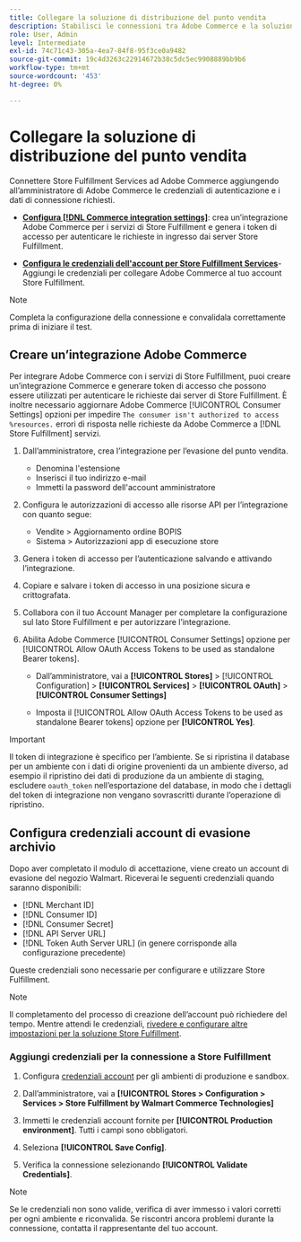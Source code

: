 ```yaml
---
title: Collegare la soluzione di distribuzione del punto vendita
description: Stabilisci le connessioni tra Adobe Commerce e la soluzione Store Fulfillment creando e autorizzando un’integrazione Adobe Commerce e aggiungendo le credenziali dell’account Store Fulfillment alla configurazione del servizio Adobe Commerce.
role: User, Admin
level: Intermediate
exl-id: 74c71c43-305a-4ea7-84f8-95f3ce0a9482
source-git-commit: 19c4d3263c22914672b38c5dc5ec9908889bb9b6
workflow-type: tm+mt
source-wordcount: '453'
ht-degree: 0%

---
```


# Collegare la soluzione di distribuzione del punto vendita

Connettere Store Fulfillment Services ad Adobe Commerce aggiungendo all’amministratore di Adobe Commerce le credenziali di autenticazione e i dati di connessione richiesti.

- **[Configura [!DNL Commerce integration settings]](#create-an-adobe-commerce-integration)**: crea un’integrazione Adobe Commerce per i servizi di Store Fulfillment e genera i token di accesso per autenticare le richieste in ingresso dai server Store Fulfillment.

- **[Configura le credenziali dell&#39;account per Store Fulfillment Services](#configure-store-fulfillment-account-credentials)**-Aggiungi le credenziali per collegare Adobe Commerce al tuo account Store Fulfillment.

>[!NOTE]
>
>Completa la configurazione della connessione e convalidala correttamente prima di iniziare il test.

## Creare un’integrazione Adobe Commerce

Per integrare Adobe Commerce con i servizi di Store Fulfillment, puoi creare un’integrazione Commerce e generare token di accesso che possono essere utilizzati per autenticare le richieste dai server di Store Fulfillment. È inoltre necessario aggiornare Adobe Commerce [!UICONTROL Consumer Settings] opzioni per impedire `The consumer isn't authorized to access %resources.` errori di risposta nelle richieste da Adobe Commerce a [!DNL Store Fulfillment] servizi.

1. Dall’amministratore, crea l’integrazione per l’evasione del punto vendita.

   - Denomina l&#39;estensione
   - Inserisci il tuo indirizzo e-mail
   - Immetti la password dell&#39;account amministratore

1. Configura le autorizzazioni di accesso alle risorse API per l’integrazione con quanto segue:

   - Vendite > Aggiornamento ordine BOPIS
   - Sistema > Autorizzazioni app di esecuzione store

1. Genera i token di accesso per l’autenticazione salvando e attivando l’integrazione.

1. Copiare e salvare i token di accesso in una posizione sicura e crittografata.

1. Collabora con il tuo Account Manager per completare la configurazione sul lato Store Fulfillment e per autorizzare l’integrazione.

1. Abilita Adobe Commerce [!UICONTROL Consumer Settings] opzione per [!UICONTROL Allow OAuth Access Tokens to be used as standalone Bearer tokens].

   - Dall’amministratore, vai a **[!UICONTROL Stores]** >  [!UICONTROL Configuration] > **[!UICONTROL Services]** >  **[!UICONTROL OAuth]** > **[!UICONTROL Consumer Settings]**

   - Imposta il [!UICONTROL Allow OAuth Access Tokens to be used as standalone Bearer tokens] opzione per **[!UICONTROL Yes]**.

>[!IMPORTANT]
>
> Il token di integrazione è specifico per l’ambiente. Se si ripristina il database per un ambiente con i dati di origine provenienti da un ambiente diverso, ad esempio il ripristino dei dati di produzione da un ambiente di staging, escludere `oauth_token` nell’esportazione del database, in modo che i dettagli del token di integrazione non vengano sovrascritti durante l’operazione di ripristino.


## Configura credenziali account di evasione archivio

Dopo aver completato il modulo di accettazione, viene creato un account di evasione del negozio Walmart. Riceverai le seguenti credenziali quando saranno disponibili:

- [!DNL Merchant ID]
- [!DNL Consumer ID]
- [!DNL Consumer Secret]
- [!DNL API Server URL]
- [!DNL Token Auth Server URL] (in genere corrisponde alla configurazione precedente)

Queste credenziali sono necessarie per configurare e utilizzare Store Fulfillment.

>[!NOTE]
>
>Il completamento del processo di creazione dell’account può richiedere del tempo. Mentre attendi le credenziali, [rivedere e configurare altre impostazioni per la soluzione Store Fulfillment](service-config-settings-overview.md).

### Aggiungi credenziali per la connessione a Store Fulfillment

1. Configura [credenziali account](enable-general.md) per gli ambienti di produzione e sandbox.

1. Dall’amministratore, vai a **[!UICONTROL Stores > Configuration > Services > Store Fulfillment by Walmart Commerce Technologies]**

1. Immetti le credenziali account fornite per **[!UICONTROL Production environment]**. Tutti i campi sono obbligatori.

1. Seleziona **[!UICONTROL Save Config]**.

1. Verifica la connessione selezionando **[!UICONTROL Validate Credentials]**.

>[!NOTE]
>
>Se le credenziali non sono valide, verifica di aver immesso i valori corretti per ogni ambiente e riconvalida. Se riscontri ancora problemi durante la connessione, contatta il rappresentante del tuo account.
